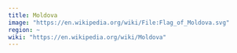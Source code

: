 ```yaml
---
title: Moldova
image: "https://en.wikipedia.org/wiki/File:Flag_of_Moldova.svg"
region: ~
wiki: "https://en.wikipedia.org/wiki/Moldova"
---
```


